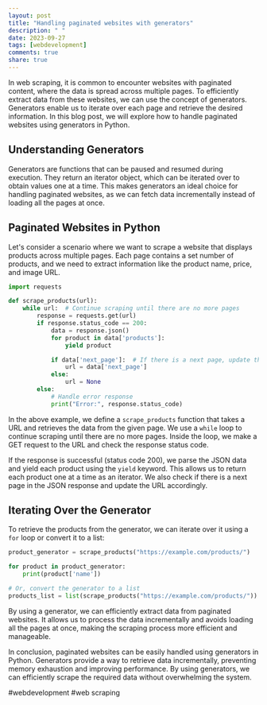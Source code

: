 ```yaml
---
layout: post
title: "Handling paginated websites with generators"
description: " "
date: 2023-09-27
tags: [webdevelopment]
comments: true
share: true
---
```


In web scraping, it is common to encounter websites with paginated content, where the data is spread across multiple pages. To efficiently extract data from these websites, we can use the concept of generators. Generators enable us to iterate over each page and retrieve the desired information. In this blog post, we will explore how to handle paginated websites using generators in Python.

## Understanding Generators

Generators are functions that can be paused and resumed during execution. They return an iterator object, which can be iterated over to obtain values one at a time. This makes generators an ideal choice for handling paginated websites, as we can fetch data incrementally instead of loading all the pages at once.

## Paginated Websites in Python

Let's consider a scenario where we want to scrape a website that displays products across multiple pages. Each page contains a set number of products, and we need to extract information like the product name, price, and image URL.

```python
import requests

def scrape_products(url):
    while url:  # Continue scraping until there are no more pages
        response = requests.get(url)
        if response.status_code == 200:
            data = response.json()
            for product in data['products']:
                yield product

            if data['next_page']:  # If there is a next page, update the URL
                url = data['next_page']
            else:
                url = None
        else:
            # Handle error response
            print("Error:", response.status_code)
```

In the above example, we define a `scrape_products` function that takes a URL and retrieves the data from the given page. We use a `while` loop to continue scraping until there are no more pages. Inside the loop, we make a GET request to the URL and check the response status code.

If the response is successful (status code 200), we parse the JSON data and yield each product using the `yield` keyword. This allows us to return each product one at a time as an iterator. We also check if there is a next page in the JSON response and update the URL accordingly.

## Iterating Over the Generator

To retrieve the products from the generator, we can iterate over it using a `for` loop or convert it to a list:

```python
product_generator = scrape_products("https://example.com/products/")

for product in product_generator:
    print(product['name'])

# Or, convert the generator to a list
products_list = list(scrape_products("https://example.com/products/"))
```

By using a generator, we can efficiently extract data from paginated websites. It allows us to process the data incrementally and avoids loading all the pages at once, making the scraping process more efficient and manageable.

In conclusion, paginated websites can be easily handled using generators in Python. Generators provide a way to retrieve data incrementally, preventing memory exhaustion and improving performance. By using generators, we can efficiently scrape the required data without overwhelming the system.

#webdevelopment #web scraping